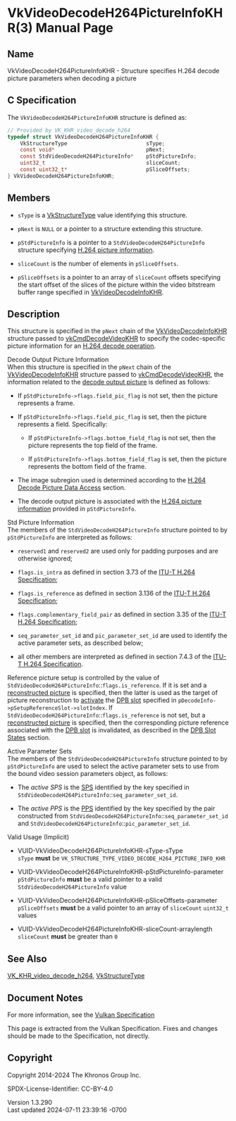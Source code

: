 # VkVideoDecodeH264PictureInfoKHR(3) Manual Page

## Name

VkVideoDecodeH264PictureInfoKHR - Structure specifies H.264 decode
picture parameters when decoding a picture



## <a href="#_c_specification" class="anchor"></a>C Specification

The `VkVideoDecodeH264PictureInfoKHR` structure is defined as:

``` c
// Provided by VK_KHR_video_decode_h264
typedef struct VkVideoDecodeH264PictureInfoKHR {
    VkStructureType                         sType;
    const void*                             pNext;
    const StdVideoDecodeH264PictureInfo*    pStdPictureInfo;
    uint32_t                                sliceCount;
    const uint32_t*                         pSliceOffsets;
} VkVideoDecodeH264PictureInfoKHR;
```

## <a href="#_members" class="anchor"></a>Members

- `sType` is a [VkStructureType](https://registry.khronos.org/vulkan/specs/1.3-extensions/man/html/VkStructureType.html) value identifying
  this structure.

- `pNext` is `NULL` or a pointer to a structure extending this
  structure.

- `pStdPictureInfo` is a pointer to a `StdVideoDecodeH264PictureInfo`
  structure specifying <a
  href="https://registry.khronos.org/vulkan/specs/1.3-extensions/html/vkspec.html#decode-h264-picture-info"
  target="_blank" rel="noopener">H.264 picture information</a>.

- `sliceCount` is the number of elements in `pSliceOffsets`.

- `pSliceOffsets` is a pointer to an array of `sliceCount` offsets
  specifying the start offset of the slices of the picture within the
  video bitstream buffer range specified in
  [VkVideoDecodeInfoKHR](https://registry.khronos.org/vulkan/specs/1.3-extensions/man/html/VkVideoDecodeInfoKHR.html).

## <a href="#_description" class="anchor"></a>Description

This structure is specified in the `pNext` chain of the
[VkVideoDecodeInfoKHR](https://registry.khronos.org/vulkan/specs/1.3-extensions/man/html/VkVideoDecodeInfoKHR.html) structure passed to
[vkCmdDecodeVideoKHR](https://registry.khronos.org/vulkan/specs/1.3-extensions/man/html/vkCmdDecodeVideoKHR.html) to specify the
codec-specific picture information for an <a
href="https://registry.khronos.org/vulkan/specs/1.3-extensions/html/vkspec.html#decode-h264"
target="_blank" rel="noopener">H.264 decode operation</a>.

Decode Output Picture Information  
When this structure is specified in the `pNext` chain of the
[VkVideoDecodeInfoKHR](https://registry.khronos.org/vulkan/specs/1.3-extensions/man/html/VkVideoDecodeInfoKHR.html) structure passed to
[vkCmdDecodeVideoKHR](https://registry.khronos.org/vulkan/specs/1.3-extensions/man/html/vkCmdDecodeVideoKHR.html), the information related
to the <a
href="https://registry.khronos.org/vulkan/specs/1.3-extensions/html/vkspec.html#decode-output-picture-info"
target="_blank" rel="noopener">decode output picture</a> is defined as
follows:

- If `pStdPictureInfo->flags.field_pic_flag` is not set, then the
  picture represents a frame.

- If `pStdPictureInfo->flags.field_pic_flag` is set, then the picture
  represents a field. Specifically:

  - If `pStdPictureInfo->flags.bottom_field_flag` is not set, then the
    picture represents the top field of the frame.

  - If `pStdPictureInfo->flags.bottom_field_flag` is set, then the
    picture represents the bottom field of the frame.

- The image subregion used is determined according to the <a
  href="https://registry.khronos.org/vulkan/specs/1.3-extensions/html/vkspec.html#decode-h264-picture-data-access"
  target="_blank" rel="noopener">H.264 Decode Picture Data Access</a>
  section.

- The decode output picture is associated with the <a
  href="https://registry.khronos.org/vulkan/specs/1.3-extensions/html/vkspec.html#decode-h264-picture-info"
  target="_blank" rel="noopener">H.264 picture information</a> provided
  in `pStdPictureInfo`.

<!-- -->

Std Picture Information  
The members of the `StdVideoDecodeH264PictureInfo` structure pointed to
by `pStdPictureInfo` are interpreted as follows:

- `reserved1` and `reserved2` are used only for padding purposes and are
  otherwise ignored;

- `flags.is_intra` as defined in section 3.73 of the <a
  href="https://registry.khronos.org/vulkan/specs/1.3-extensions/html/vkspec.html#itu-t-h264"
  target="_blank" rel="noopener">ITU-T H.264 Specification</a>;

- `flags.is_reference` as defined in section 3.136 of the <a
  href="https://registry.khronos.org/vulkan/specs/1.3-extensions/html/vkspec.html#itu-t-h264"
  target="_blank" rel="noopener">ITU-T H.264 Specification</a>;

- `flags.complementary_field_pair` as defined in section 3.35 of the <a
  href="https://registry.khronos.org/vulkan/specs/1.3-extensions/html/vkspec.html#itu-t-h264"
  target="_blank" rel="noopener">ITU-T H.264 Specification</a>;

- `seq_parameter_set_id` and `pic_parameter_set_id` are used to identify
  the active parameter sets, as described below;

- all other members are interpreted as defined in section 7.4.3 of the
  <a
  href="https://registry.khronos.org/vulkan/specs/1.3-extensions/html/vkspec.html#itu-t-h264"
  target="_blank" rel="noopener">ITU-T H.264 Specification</a>.

Reference picture setup is controlled by the value of
`StdVideoDecodeH264PictureInfo`::`flags.is_reference`. If it is set and
a <a
href="https://registry.khronos.org/vulkan/specs/1.3-extensions/html/vkspec.html#decode-reconstructed-picture-info"
target="_blank" rel="noopener">reconstructed picture</a> is specified,
then the latter is used as the target of picture reconstruction to <a
href="https://registry.khronos.org/vulkan/specs/1.3-extensions/html/vkspec.html#dpb-slot-states"
target="_blank" rel="noopener">activate</a> the <a
href="https://registry.khronos.org/vulkan/specs/1.3-extensions/html/vkspec.html#dpb-slot"
target="_blank" rel="noopener">DPB slot</a> specified in
`pDecodeInfo->pSetupReferenceSlot->slotIndex`. If
`StdVideoDecodeH264PictureInfo`::`flags.is_reference` is not set, but a
<a
href="https://registry.khronos.org/vulkan/specs/1.3-extensions/html/vkspec.html#decode-reconstructed-picture-info"
target="_blank" rel="noopener">reconstructed picture</a> is specified,
then the corresponding picture reference associated with the <a
href="https://registry.khronos.org/vulkan/specs/1.3-extensions/html/vkspec.html#dpb-slot"
target="_blank" rel="noopener">DPB slot</a> is invalidated, as described
in the <a
href="https://registry.khronos.org/vulkan/specs/1.3-extensions/html/vkspec.html#dpb-slot-states"
target="_blank" rel="noopener">DPB Slot States</a> section.

Active Parameter Sets  
The members of the `StdVideoDecodeH264PictureInfo` structure pointed to
by `pStdPictureInfo` are used to select the active parameter sets to use
from the bound video session parameters object, as follows:

- <span id="decode-h264-active-sps"></span> The *active SPS* is the <a
  href="https://registry.khronos.org/vulkan/specs/1.3-extensions/html/vkspec.html#decode-h264-sps"
  target="_blank" rel="noopener">SPS</a> identified by the key specified
  in `StdVideoDecodeH264PictureInfo`::`seq_parameter_set_id`.

- <span id="decode-h264-active-pps"></span> The *active PPS* is the <a
  href="https://registry.khronos.org/vulkan/specs/1.3-extensions/html/vkspec.html#decode-h264-pps"
  target="_blank" rel="noopener">PPS</a> identified by the key specified
  by the pair constructed from
  `StdVideoDecodeH264PictureInfo`::`seq_parameter_set_id` and
  `StdVideoDecodeH264PictureInfo`::`pic_parameter_set_id`.

Valid Usage (Implicit)

- <a href="#VUID-VkVideoDecodeH264PictureInfoKHR-sType-sType"
  id="VUID-VkVideoDecodeH264PictureInfoKHR-sType-sType"></a>
  VUID-VkVideoDecodeH264PictureInfoKHR-sType-sType  
  `sType` **must** be
  `VK_STRUCTURE_TYPE_VIDEO_DECODE_H264_PICTURE_INFO_KHR`

- <a
  href="#VUID-VkVideoDecodeH264PictureInfoKHR-pStdPictureInfo-parameter"
  id="VUID-VkVideoDecodeH264PictureInfoKHR-pStdPictureInfo-parameter"></a>
  VUID-VkVideoDecodeH264PictureInfoKHR-pStdPictureInfo-parameter  
  `pStdPictureInfo` **must** be a valid pointer to a valid
  `StdVideoDecodeH264PictureInfo` value

- <a href="#VUID-VkVideoDecodeH264PictureInfoKHR-pSliceOffsets-parameter"
  id="VUID-VkVideoDecodeH264PictureInfoKHR-pSliceOffsets-parameter"></a>
  VUID-VkVideoDecodeH264PictureInfoKHR-pSliceOffsets-parameter  
  `pSliceOffsets` **must** be a valid pointer to an array of
  `sliceCount` `uint32_t` values

- <a href="#VUID-VkVideoDecodeH264PictureInfoKHR-sliceCount-arraylength"
  id="VUID-VkVideoDecodeH264PictureInfoKHR-sliceCount-arraylength"></a>
  VUID-VkVideoDecodeH264PictureInfoKHR-sliceCount-arraylength  
  `sliceCount` **must** be greater than `0`

## <a href="#_see_also" class="anchor"></a>See Also

[VK_KHR_video_decode_h264](https://registry.khronos.org/vulkan/specs/1.3-extensions/man/html/VK_KHR_video_decode_h264.html),
[VkStructureType](https://registry.khronos.org/vulkan/specs/1.3-extensions/man/html/VkStructureType.html)

## <a href="#_document_notes" class="anchor"></a>Document Notes

For more information, see the <a
href="https://registry.khronos.org/vulkan/specs/1.3-extensions/html/vkspec.html#VkVideoDecodeH264PictureInfoKHR"
target="_blank" rel="noopener">Vulkan Specification</a>

This page is extracted from the Vulkan Specification. Fixes and changes
should be made to the Specification, not directly.

## <a href="#_copyright" class="anchor"></a>Copyright

Copyright 2014-2024 The Khronos Group Inc.

SPDX-License-Identifier: CC-BY-4.0

Version 1.3.290  
Last updated 2024-07-11 23:39:16 -0700
